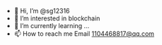 - 👋 Hi, I’m @sg12316
- 👀 I’m interested in blockchain
- 🌱 I’m currently learning ...
- 📫 How to reach me Email 1104468817@qq.com

<!---
sg12316/sg12316 is a ✨ special ✨ repository because its `README.md` (this file) appears on your GitHub profile.
You can click the Preview link to take a look at your changes.
--->
